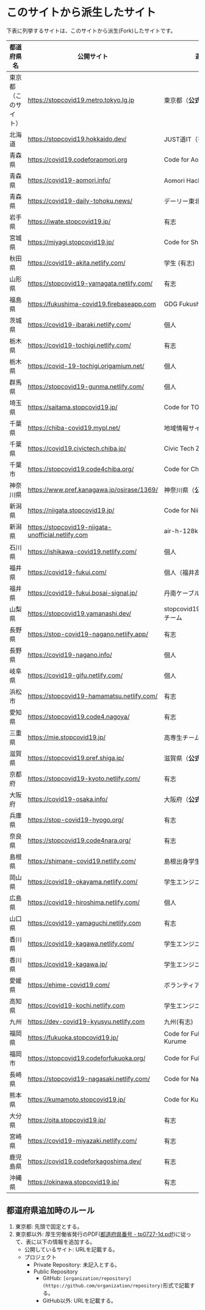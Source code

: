 # このサイトから派生したサイト

下表に列挙するサイトは、このサイトから派生(Fork)したサイトです。

都道府県名 | 公開サイト | 運営者 | プロジェクト
------------ | ------------- | ------------- | -------------
東京都（このサイト）|https://stopcovid19.metro.tokyo.lg.jp|東京都（**公式**）|[tokyo-metropolitan-gov/covid19](https://github.com/tokyo-metropolitan-gov/covid19)|
[](01)北海道|https://stopcovid19.hokkaido.dev/|JUST道IT（有志団体）|[codeforsapporo/covid19](https://github.com/codeforsapporo/covid19)|
[](02)青森県|https://covid19.codeforaomori.org|Code for Aomori|[CodeForAomori/covid19](https://github.com/CodeForAomori/covid19)|
[](02)青森県|https://covid19-aomori.info/|Aomori Hackers（有志団体）|[covid19-aomori/website](https://github.com/covid19-aomori/website)|
[](02)青森県|https://covid19-daily-tohoku.news/|デーリー東北新聞社|[momujin/covid19](https://github.com/momujin/covid19)|
[](03)岩手県|https://iwate.stopcovid19.jp/|有志|[MeditationDuck/covid19](https://github.com/MeditationDuck/covid19)|
[](04)宮城県|https://miyagi.stopcovid19.jp/|Code for Shiogama|[code4shiogama/covid19-miyagi](https://github.com/code4shiogama/covid19-miyagi)|
[](05)秋田県|https://covid19-akita.netlify.com/|学生 (有志) |[asaba-zauberer/covid19-akita](https://github.com/asaba-zauberer/covid19-akita)|
[](06)山形県|https://stopcovid19-yamagata.netlify.com/|有志|[yamaserif/covid19](https://github.com/yamaserif/covid19)|
[](07)福島県|https://fukushima-covid19.firebaseapp.com|GDG Fukushima|[donuzium/covid19](https://github.com/donuzium/covid19)|
[](08)茨城県|https://covid19-ibaraki.netlify.com/|個人|[a01sa01to/covid19-ibaraki](https://github.com/a01sa01to/covid19-ibaraki)|
[](09)栃木県|https://covid19-tochigi.netlify.com/|有志|[covid19-tochigi/covid19](https://github.com/covid19-tochigi/covid19)|
[](09)栃木県|https://covid-19-tochigi.origamium.net/|個人|[origamium/covid19-tochigi](https://github.com/origamium/covid19-tochigi)|
[](10)群馬県|https://stopcovid19-gunma.netlify.com/|個人|[SatoshiRC/covid19-gunma](https://github.com/SatoshiRC/covid19-gunma)|
[](11)埼玉県|https://saitama.stopcovid19.jp/|Code for TODA|[codefortoda/covid19-saitama](https://github.com/codefortoda/covid19-saitama)|
[](12)千葉県|https://chiba-covid19.mypl.net/|地域情報サイト「まいぷれ」|[keisuke-kimura/covid19](https://github.com/keisuke-kimura/covid19)|
[](12)千葉県|https://covid19.civictech.chiba.jp/|Civic Tech Zen Chiba|[civictechzenchiba/covid19-chiba](https://github.com/civictechzenchiba/covid19-chiba)|
[](12)千葉市|https://stopcovid19.code4chiba.org/|Code for Chiba|[codeforchiba/covid19](https://github.com/codeforchiba/covid19)|
[](14)神奈川県|https://www.pref.kanagawa.jp/osirase/1369/|神奈川県（**公式**）||
[](15)新潟県|https://niigata.stopcovid19.jp/|Code for Niigata|[CodeForNiigata/covid19](https://github.com/CodeForNiigata/covid19)|
[](15)新潟県|https://stopcovid19-niigata-unofficial.netlify.com|air-h-128k-il|[air-h-128k-il/covid19](https://github.com/air-h-128k-il/covid19)|
[](17)石川県|https://ishikawa-covid19.netlify.com/|個人|[Retsuki/covid19-ishikawa/](https://github.com/Retsuki/covid19-ishikawa/)|
[](18)福井県|https://covid19-fukui.com/|個人（福井高専卒）|[nomunomu0504/covid19](https://github.com/nomunomu0504/covid19)|
[](18)福井県|https://covid19-fukui.bosai-signal.jp/|丹南ケーブルテレビ株式会社|[westar7/fukui-covid19](https://github.com/westar7/fukui-covid19)|
[](19)山梨県|https://stopcovid19.yamanashi.dev/|stopcovid19.yamanashi.devチーム|[covid19-yamanashi/covid19](https://github.com/covid19-yamanashi/covid19)|
[](20)長野県|https://stop-covid19-nagano.netlify.app/|有志|[Stop-COVID19-Nagano/covid19](https://github.com/Stop-COVID19-Nagano/covid19)|
[](20)長野県|https://covid19-nagano.info/|個人|[kanai3id/covid19](https://github.com/kanai3id/covid19)|
[](21)岐阜県|https://covid19-gifu.netlify.com/|個人|[CODE-for-GIFU/covid19](https://github.com/CODE-for-GIFU/covid19)|
[](22)浜松市|https://stopcovid19-hamamatsu.netlify.com/|有志|[code-for-hamamatsu/covid19](https://github.com/code-for-hamamatsu/covid19)|
[](23)愛知県|https://stopcovid19.code4.nagoya/|有志|[code4nagoya/covid19](https://github.com/code4nagoya/covid19)|
[](24)三重県|https://mie.stopcovid19.jp/|高専生チーム(有志)|[FlexiblePrintedCircuits/covid19-mie](https://github.com/FlexiblePrintedCircuits/covid19-mie)|
[](25)滋賀県|https://stopcovid19.pref.shiga.jp/|滋賀県（**公式**)|[Shiga-pref-org/covid19](https://github.com/Shiga-pref-org/covid19)|
[](26)京都府|https://stopcovid19-kyoto.netlify.com/|有志|[stopcovid19-kyoto/covid19](https://github.com/stopcovid19-kyoto/covid19)|
[](27)大阪府|https://covid19-osaka.info/|大阪府（**公式**）|[codeforosaka/covid19](https://github.com/codeforosaka/covid19)|
[](28)兵庫県|https://stop-covid19-hyogo.org/|有志|[stop-covid19-hyogo/covid19](https://github.com/stop-covid19-hyogo/covid19)|
[](29)奈良県|https://stopcovid19.code4nara.org/|有志|[code4nara/covid19](https://github.com/code4nara/covid19)|
[](32)島根県|https://shimane-covid19.netlify.com/|島根出身学生有志|[TaigaMikami/covid19](https://github.com/TaigaMikami)|
[](33)岡山県|https://covid19-okayama.netlify.com/|学生エンジニア(有志)||
[](34)広島県|https://covid19-hiroshima.netlify.com/|個人|[tatsuya1970/covid19](https://github.com/tatsuya1970/covid19)|
[](35)山口県|https://covid19-yamaguchi.netlify.com|有志|[nishidayoshikatsu/covid19-yamaguchi](https://github.com/nishidayoshikatsu/covid19-yamaguchi)|
[](37)香川県|https://covid19-kagawa.netlify.com/|学生エンジニア(有志)||
[](37)香川県|https://covid19-kagawa.jp/|学生エンジニア (有志)|[i15317/covid19](https://github.com/i15317/covid19) |
[](38)愛媛県|https://ehime-covid19.com/|ボランティア(有志)|[ehime-covid19/covid19](https://github.com/ehime-covid19/covid19)|
[](39)高知県|https://covid19-kochi.netlify.com|学生エンジニア(有志)||
[]()九州|https://dev-covid19-kyusyu.netlify.com|九州(有志)|[Code-for-Kyushu/covid19](https://github.com/Code-for-Kyushu/covid19)|
[](40)福岡県|https://fukuoka.stopcovid19.jp/|Code for Fukuoka, Code for Kurume|[Code-for-Fukuoka/covid19-fukuoka](https://github.com/Code-for-Fukuoka/covid19-fukuoka)|
[](40)福岡市|https://stopcovid19.codeforfukuoka.org/|Code for Fukuoka|[Code-for-Fukuoka/covid19](https://github.com/Code-for-Fukuoka/covid19)|
[](42)長崎県|https://stopcovid19-nagasaki.netlify.com/|Code for Nagasaki|[CodeForNagasaki/covid19](https://github.com/CodeForNagasaki/covid19)|
[](43)熊本県|https://kumamoto.stopcovid19.jp/|Code for Kumamoto|[codeforkumamoto/covid19](https://github.com/codeforkumamoto/covid19)|
[](44)大分県|https://oita.stopcovid19.jp/|有志|[covid19-oita/covid19](https://github.com/covid19-oita/covid19)|
[](45)宮崎県|https://covid19-miyazaki.netlify.com/|有志|[covid19-miyazaki/covid19](https://github.com/covid19-miyazaki/covid19)|
[](46)鹿児島県|https://covid19.codeforkagoshima.dev/|有志|[codeforkagoshima/covid19](https://github.com/codeforkagoshima/covid19)
[](47)沖縄県|https://okinawa.stopcovid19.jp/|有志|[Code-for-OKINAWA/covid19](https://github.com/Code-for-OKINAWA/covid19)
## 都道府県追加時のルール

1. 東京都: 先頭で固定とする。
1. 東京都以外: 厚生労働省発行のPDF([都道府県番号 - tp0727-1d.pdf](https://www.mhlw.go.jp/topics/2007/07/dl/tp0727-1d.pdf))に従って、表に以下の情報を追加する。
   - 公開しているサイト: URLを記載する。
   - プロジェクト
      - Private Repository: 未記入とする。
      - Public Repository
         - GitHub: `[organization/repository](https://github.com/organization/repository)`形式で記載する。
         - GitHub以外: URLを記載する。
